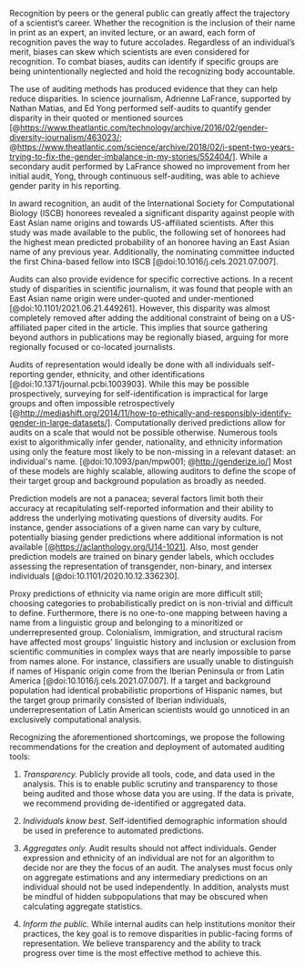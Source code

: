 Recognition by peers or the general public can greatly affect the trajectory of a scientist’s career.
  Whether the recognition is the inclusion of their name in print as an expert, an invited lecture, or an award, each form of recognition paves the way to future accolades.
  Regardless of an individual’s merit, biases can skew which scientists are even considered for recognition.
  To combat biases, audits can identify if specific groups are being unintentionally neglected and hold the recognizing body accountable.

The use of auditing methods has produced evidence that they can help reduce disparities.
  In science journalism, Adrienne LaFrance, supported by Nathan Matias, and Ed Yong performed self-audits to quantify gender disparity in their quoted or mentioned sources [@https://www.theatlantic.com/technology/archive/2016/02/gender-diversity-journalism/463023/; @https://www.theatlantic.com/science/archive/2018/02/i-spent-two-years-trying-to-fix-the-gender-imbalance-in-my-stories/552404/].
  While a secondary audit performed by LaFrance showed no improvement from her initial audit, Yong, through continuous self-auditing, was able to achieve gender parity in his reporting.

In award recognition, an audit of the International Society for Computational Biology (ISCB) honorees revealed a significant disparity against people with East Asian name origins and towards US-affiliated scientists.
  After this study was made available to the public, the following set of honorees had the highest mean predicted probability of an honoree having an East Asian name of any previous year.
  Additionally, the nominating committee inducted the first China-based fellow into ISCB [@doi:10.1016/j.cels.2021.07.007].

Audits can also provide evidence for specific corrective actions.
  In a recent study of disparities in scientific journalism, it was found that people with an East Asian name origin were under-quoted and under-mentioned [@doi:10.1101/2021.06.21.449261]. 
  However, this disparity was almost completely removed after adding the additional constraint of being on a US-affiliated paper cited in the article.
  This implies that source gathering beyond authors in publications may be regionally biased, arguing for more regionally focused or co-located journalists.

Audits of representation would ideally be done with all individuals self-reporting gender, ethnicity, and other identifications [@doi:10.1371/journal.pcbi.1003903].
  While this may be possible prospectively, surveying for self-identification is impractical for large groups and often impossible retrospectively [@http://mediashift.org/2014/11/how-to-ethically-and-responsibly-identify-gender-in-large-datasets/].
  Computationally derived predictions allow for audits on a scale that would not be possible otherwise.
  Numerous tools exist to algorithmically infer gender, nationality, and ethnicity information using only the feature most likely to be non-missing in a relevant dataset: an individual's name. [@doi:10.1093/pan/mpw001; @http://genderize.io/]
  Most of these models are highly scalable, allowing auditors to define the scope of their target group and background population as broadly as needed.
  
Prediction models are not a panacea; several factors limit both their accuracy at recapitulating self-reported information and their ability to address the underlying motivating questions of diversity audits.
  For instance, gender associations of a given name can vary by culture, potentially biasing gender predictions where additional information is not available [@https://aclanthology.org/U14-1021].
  Also, most gender prediction models are trained on binary gender labels, which occludes assessing the representation of transgender, non-binary, and intersex individuals [@doi:10.1101/2020.10.12.336230].
 
Proxy predictions of ethnicity via name origin are more difficult still; choosing categories to probabilistically predict on is non-trivial and difficult to define. 
  Furthermore, there is no one-to-one mapping between having a name from a linguistic group and belonging to a minoritized or underrepresented group.
  Colonialism, immigration, and structural racism have affected most groups' linguistic history and inclusion or exclusion from scientific communities in complex ways that are nearly impossible to parse from names alone. 
  For instance, classifiers are usually unable to distinguish if names of Hispanic origin come from the Iberian Peninsula or from Latin America [@doi:10.1016/j.cels.2021.07.007]. 
  If a target and background population had identical probabilistic proportions of Hispanic names, but the target group primarily consisted of Iberian individuals, underrepresentation of Latin American scientists would go unnoticed in an exclusively computational analysis.

Recognizing the aforementioned shortcomings, we propose the following recommendations for the creation and deployment of automated auditing tools:
  1. *Transparency.* Publicly provide all tools, code, and data used in the analysis.
  This is to enable public scrutiny and transparency to those being audited and those whose data you are using.
  If the data is private, we recommend providing de-identified or aggregated data. 

  2. *Individuals know best.* Self-identified demographic information should be used in preference to automated predictions.

  3. *Aggregates only.* Audit results should not affect individuals.
  Gender expression and ethnicity of an individual are not for an algorithm to decide nor are they the focus of an audit. 
  The analyses must focus only on aggregate estimations and any intermediary predictions on an individual should not be used independently.
  In addition, analysts must be mindful of hidden subpopulations that may be obscured when calculating aggregate statistics.

  4. *Inform the public.* While internal audits can help institutions monitor their practices, the key goal is to remove disparities in public-facing forms of representation. 
  We believe transparency and the ability to track progress over time is the most effective method to achieve this.
